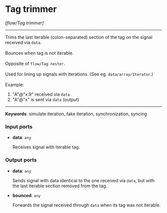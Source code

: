 # Tag trimmer

_[flow/Tag trimmer]_

---

Trims the last iterable (colon-separated) section of the tag on the signal received via `data`.<br>
<br>
Bounces when tag is not iterable.<br>
<br>
Opposite of `flow/Tag nester`.<br>
<br>
Used for lining up signals with iterations. (See eg. `data/array/Iterator`.)<br>
<br>
Example:<br>
1. "A"@"x:9" received via `data`<br>
2. "A"@"x" is sent via `data` (output)<br>

---

__Keywords__: simulate iteration, fake iteration, synchronization, syncing

### Input ports

* __data__: ` any `


    Receives signal with iterable tag.<br>

### Output ports

* __data__: ` any `


    Sends signal with data identical to the one received via `data`, but with the last iterable section removed from the tag.<br>


* __bounced__: ` any `


    Forwards the signal received through `data` when its tag was not iterable.<br>


